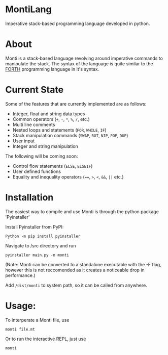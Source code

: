 # MontiLang
Imperative stack-based programming language developed in python.

# About
Monti is a stack-based language revolving around imperative commands to manipulate the stack. The syntax of the language is quite similar to the [FORTH](https://en.wikipedia.org/wiki/Forth_(programming_language)) programming language in it's syntax.

# Current State
Some of the features that are currently implemented are as follows:

* Integer, float and string data types
* Common operators (`+`, `-`, `*`, `%`, `/`, etc.)
* Multi line comments
* Nested loops and statements (`FOR`, `WHILE`, `IF`)
* Stack manipulation commands (`SWAP`, `ROT`, `NIP`, `POP`, `DUP`)
* User input
* Integer and string manipulation

The following will be coming soon:

* Control flow statements (`ELSE`, `ELSEIF`)
* User defined functions
* Equality and inequality operators (`==`, `>`, `<`, `&&`, `||` etc.)

# Installation

The easiest way to compile and use Monti is through the python package 'Pyinstaller'

Install Pyinstaller from PyPI:

`Python -m pip install pyinstaller`

Navigate to /src directory and run

`pyinstaller main.py -n monti`

(Note: Monti can be converted to a standalone executable with the -F flag, however this is not reccomended as it creates a noticeable drop in performance.)

Add `/dist/monti` to system path, so it can be called from anywhere.

# Usage:
To interperate a Monti file, use

`monti file.mt`

Or to run the interactive REPL, just use

`monti`

